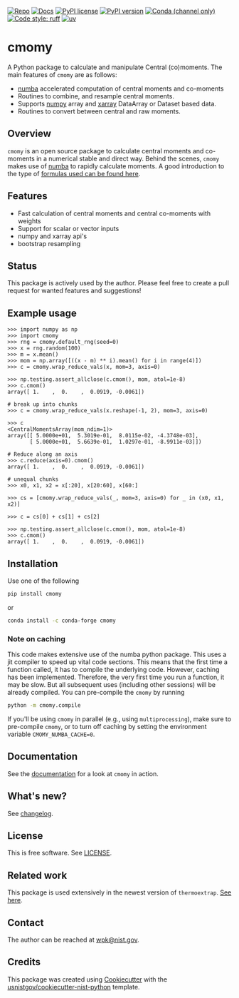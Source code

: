 <!-- markdownlint-disable MD041 -->
<!-- markdownlint-disable MD013 -->

<!-- prettier-ignore-start -->
[![Repo][repo-badge]][repo-link]
[![Docs][docs-badge]][docs-link]
[![PyPI license][license-badge]][license-link]
[![PyPI version][pypi-badge]][pypi-link]
[![Conda (channel only)][conda-badge]][conda-link]
[![Code style: ruff][ruff-badge]][ruff-link]
[![uv][uv-badge]][uv-link]

<!--
  For more badges, see
  https://shields.io/category/other
  https://naereen.github.io/badges/
  [pypi-badge]: https://badge.fury.io/py/cmomy
-->

[ruff-badge]: https://img.shields.io/endpoint?url=https://raw.githubusercontent.com/astral-sh/ruff/main/assets/badge/v2.json
[ruff-link]: https://github.com/astral-sh/ruff
[uv-badge]: https://img.shields.io/endpoint?url=https://raw.githubusercontent.com/astral-sh/uv/main/assets/badge/v0.json
[uv-link]: https://github.com/astral-sh/uv
[pypi-badge]: https://img.shields.io/pypi/v/cmomy
[pypi-link]: https://pypi.org/project/cmomy
[docs-badge]: https://img.shields.io/badge/docs-sphinx-informational
[docs-link]: https://pages.nist.gov/cmomy/
[repo-badge]: https://img.shields.io/badge/--181717?logo=github&logoColor=ffffff
[repo-link]: https://github.com/usnistgov/cmomy
[conda-badge]: https://img.shields.io/conda/v/conda-forge/cmomy.svg
[conda-link]: https://anaconda.org/conda-forge/cmomy
[license-badge]: https://img.shields.io/pypi/l/cmomy?color=informational
[license-link]: https://github.com/usnistgov/cmomy/blob/main/LICENSE
[changelog-link]: https://github.com/usnistgov/cmomy/blob/main/CHANGELOG.md

<!-- other links -->

[numpy]: https://numpy.org
[numba]: https://numba.pydata.org/
[xarray]: https://docs.xarray.dev/en/stable/

<!-- prettier-ignore-end -->

# cmomy

A Python package to calculate and manipulate Central (co)moments. The main
features of `cmomy` are as follows:

- [numba] accelerated computation of central moments and co-moments
- Routines to combine, and resample central moments.
- Supports [numpy] array and [xarray] DataArray or Dataset based data.
- Routines to convert between central and raw moments.

## Overview

`cmomy` is an open source package to calculate central moments and co-moments in
a numerical stable and direct way. Behind the scenes, `cmomy` makes use of
[numba] to rapidly calculate moments. A good introduction to the type of
[formulas used can be found here](https://en.wikipedia.org/wiki/Algorithms_for_calculating_variance).

## Features

- Fast calculation of central moments and central co-moments with weights
- Support for scalar or vector inputs
- numpy and xarray api's
- bootstrap resampling

## Status

This package is actively used by the author. Please feel free to create a pull
request for wanted features and suggestions!

## Example usage

```pycon
>>> import numpy as np
>>> import cmomy
>>> rng = cmomy.default_rng(seed=0)
>>> x = rng.random(100)
>>> m = x.mean()
>>> mom = np.array([((x - m) ** i).mean() for i in range(4)])
>>> c = cmomy.wrap_reduce_vals(x, mom=3, axis=0)

>>> np.testing.assert_allclose(c.cmom(), mom, atol=1e-8)
>>> c.cmom()
array([ 1.    ,  0.    ,  0.0919, -0.0061])

# break up into chunks
>>> c = cmomy.wrap_reduce_vals(x.reshape(-1, 2), mom=3, axis=0)

>>> c
<CentralMomentsArray(mom_ndim=1)>
array([[ 5.0000e+01,  5.3019e-01,  8.0115e-02, -4.3748e-03],
       [ 5.0000e+01,  5.6639e-01,  1.0297e-01, -8.9911e-03]])

# Reduce along an axis
>>> c.reduce(axis=0).cmom()
array([ 1.    ,  0.    ,  0.0919, -0.0061])

# unequal chunks
>>> x0, x1, x2 = x[:20], x[20:60], x[60:]

>>> cs = [cmomy.wrap_reduce_vals(_, mom=3, axis=0) for _ in (x0, x1, x2)]

>>> c = cs[0] + cs[1] + cs[2]

>>> np.testing.assert_allclose(c.cmom(), mom, atol=1e-8)
>>> c.cmom()
array([ 1.    ,  0.    ,  0.0919, -0.0061])

```

<!-- end-docs -->

## Installation

<!-- start-installation -->

Use one of the following

```bash
pip install cmomy
```

or

```bash
conda install -c conda-forge cmomy
```

### Note on caching

This code makes extensive use of the numba python package. This uses a jit
compiler to speed up vital code sections. This means that the first time a
function called, it has to compile the underlying code. However, caching has
been implemented. Therefore, the very first time you run a function, it may be
slow. But all subsequent uses (including other sessions) will be already
compiled. You can pre-compile the `cmomy` by running

```bash
python -m cmomy.compile
```

If you'll be using `cmomy` in parallel (e.g., using `multiprocessing`), make
sure to pre-compile `cmomy`, or to turn off caching by setting the environment
variable `CMOMY_NUMBA_CACHE=0`.

<!-- end-installation -->

## Documentation

See the [documentation][docs-link] for a look at `cmomy` in action.

## What's new?

See [changelog][changelog-link].

## License

This is free software. See [LICENSE][license-link].

## Related work

This package is used extensively in the newest version of `thermoextrap`.
[See here](https://github.com/usnistgov/thermo-extrap).

## Contact

The author can be reached at <wpk@nist.gov>.

## Credits

This package was created using
[Cookiecutter](https://github.com/audreyr/cookiecutter) with the
[usnistgov/cookiecutter-nist-python](https://github.com/usnistgov/cookiecutter-nist-python)
template.
